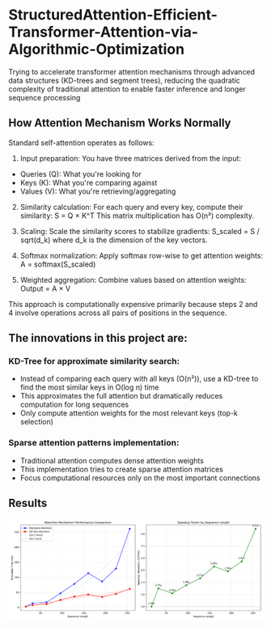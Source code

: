# StructuredAttention-Efficient-Transformer-Attention-via-Algorithmic-Optimization
Trying to accelerate transformer attention mechanisms through advanced data structures (KD-trees and segment trees), reducing the quadratic complexity of traditional attention to enable faster inference and longer sequence processing

## How Attention Mechanism Works Normally
Standard self-attention operates as follows:

1. Input preparation: You have three matrices derived from the input:

- Queries (Q): What you're looking for
- Keys (K): What you're comparing against
- Values (V): What you're retrieving/aggregating

2. Similarity calculation: For each query and every key, compute their similarity:
 S = Q × K^T
 This matrix multiplication has O(n²) complexity.

3. Scaling: Scale the similarity scores to stabilize gradients:
 S_scaled = S / sqrt(d_k)
 where d_k is the dimension of the key vectors.

4. Softmax normalization: Apply softmax row-wise to get attention weights:
 A = softmax(S_scaled)

5. Weighted aggregation: Combine values based on attention weights:
 Output = A × V

This approach is computationally expensive primarily because steps 2 and 4 involve operations across all pairs of positions in the sequence.

## The innovations in this project are:

### KD-Tree for approximate similarity search:

- Instead of comparing each query with all keys (O(n²)), use a KD-tree to find the most similar keys in O(log n) time
- This approximates the full attention but dramatically reduces computation for long sequences
- Only compute attention weights for the most relevant keys (top-k selection)


### Sparse attention patterns implementation:

- Traditional attention computes dense attention weights
- This implementation tries to create sparse attention matrices
- Focus computational resources only on the most important connections

## Results

![graphical results](attention_performance.png)
